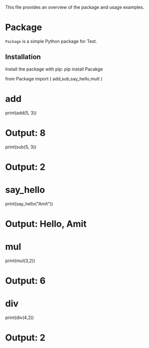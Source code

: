 This file provides an overview of the package and usage examples. 
# Package 
`Package` is a simple Python package for Test. 
## Installation 
Install the package with pip: 
pip install Pacakge


from Package import ( 
add,sub,say_hello,mult
) 
# add 
print(add(5, 3))         
# Output: 8
print(sub(5, 3))    
# Output: 2
# say_hello 
print(say_hello("Amit"))   
# Output: Hello, Amit 
        
# mul 
print(mul(3,2))               
# Output: 6

# div
print(div(4,2))

# Output: 2

 